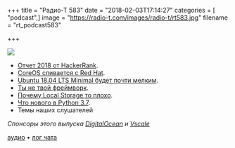 +++
title = "Радио-Т 583"
date = "2018-02-03T17:14:27"
categories = [ "podcast",]
image = "https://radio-t.com/images/radio-t/rt583.jpg"
filename = "rt_podcast583"

+++

![](https://radio-t.com/images/radio-t/rt583.jpg)

- [Отчет 2018 от HackerRank](http://research.hackerrank.com/developer-skills/2018/).
- [CoreOS сливается с Red Hat](https://coreos.com/blog/coreos-agrees-to-join-red-hat).
- [Ubuntu 18.04 LTS Minimal будет почти мелким](http://blog.dustinkirkland.com/2018/02/rfc-ubuntu-1804-lts-minimal-images.html).
- [Ты не твой фреймворк](https://dev.to/nebojsac/you-are-not-your-framework-3cm6).
- [Почему Local Storage то плохо](https://dev.to/rdegges/please-stop-using-local-storage-1i04).
- [Что нового в Python 3.7](https://docs.python.org/3.7/whatsnew/3.7.html).
- Темы наших слушателей

*Спонсоры этого выпуска [DigitalOcean](https://www.digitalocean.com) и [Vscale](http://bit.ly/radio-t_vscale)*

[аудио](https://cdn.radio-t.com/rt_podcast583.mp3) • [лог чата](http://chat.radio-t.com/logs/radio-t-583.html)
<audio src="https://cdn.radio-t.com/rt_podcast583.mp3" preload="none"></audio>

